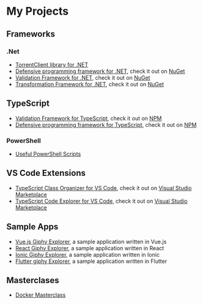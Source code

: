 # My Projects

## Frameworks

### .Net

* [TorrentClient library for .NET](https://github.com/aljazsim/torrent-client-for-net)
* [Defensive programming framework for .NET](https://github.com/aljazsim/defensive-programming-framework-for-net), check it out on [NuGet](https://www.nuget.org/packages/DefensiveProgrammingFramework)
* [Validation Framework for .NET](https://github.com/aljazsim/validation-framework-for-net), check it out on [NuGet](https://www.nuget.org/packages/ValidationFramework)
* [Transformation Framework for .NET](https://github.com/aljazsim/transformation-framework-for-net), check it out on [NuGet](https://www.nuget.org/packages/TransformationFramework)

## TypeScript

* [Validation Framework for TypeScript](https://github.com/aljazsim/validation-framework-for-typescript), check it out on [NPM](https://www.npmjs.com/package/validation-framework-ts)
* [Defensive programming framework for TypeScript](https://github.com/aljazsim/defensive-programming-framework-for-typescript), check it out on [NPM](https://www.npmjs.com/package/defensive-programming-framework)

### PowerShell

* [Useful PowerShell Scripts](https://github.com/aljazsim/powershell-scripts)

## VS Code Extensions

* [TypeScript Class Organizer for VS Code](https://github.com/aljazsim/vs-code-typescript-class-organizer), check it out on [Visual Studio Marketplace](https://marketplace.visualstudio.com/items?itemName=aljazsim.tsco)
* [TypeScript Code Explorer for VS Code](https://github.com/aljazsim/vs-code-typescript-code-explorer), check it out on [Visual Studio Marketplace](https://marketplace.visualstudio.com/items?itemName=aljazsim.tsce)

## Sample Apps

* [Vue.js Giphy Explorer](https://github.com/aljazsim/vue-giphy-explorer), a sample application written in Vue.js
* [React Giphy Explorer](https://github.com/aljazsim/react-giphy-explorer), a sample application written in React
* [Ionic Giphy Explorer](https://github.com/aljazsim/ionic-giphy-explorer), a sample application written in Ionic
* [Flutter giphy Explorer](https://github.com/aljazsim/fultter-giphy-explorer), a sample application written in Flutter

## Masterclases

* [Docker Masterclass](https://github.com/aljazsim/docker-masterclass-examples)
